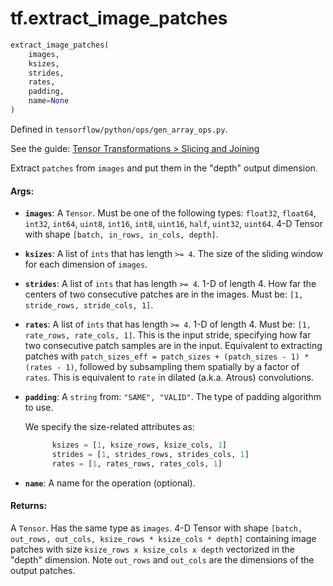 <div itemscope itemtype="http://developers.google.com/ReferenceObject">
<meta itemprop="name" content="tf.extract_image_patches" />
</div>

# tf.extract_image_patches

``` python
extract_image_patches(
    images,
    ksizes,
    strides,
    rates,
    padding,
    name=None
)
```



Defined in `tensorflow/python/ops/gen_array_ops.py`.

See the guide: [Tensor Transformations > Slicing and Joining](../../../api_guides/python/array_ops.md#Slicing_and_Joining)

Extract `patches` from `images` and put them in the "depth" output dimension.

#### Args:

* <b>`images`</b>: A `Tensor`. Must be one of the following types: `float32`, `float64`, `int32`, `int64`, `uint8`, `int16`, `int8`, `uint16`, `half`, `uint32`, `uint64`.
    4-D Tensor with shape `[batch, in_rows, in_cols, depth]`.
* <b>`ksizes`</b>: A list of `ints` that has length `>= 4`.
    The size of the sliding window for each dimension of `images`.
* <b>`strides`</b>: A list of `ints` that has length `>= 4`.
    1-D of length 4. How far the centers of two consecutive patches are in
    the images. Must be: `[1, stride_rows, stride_cols, 1]`.
* <b>`rates`</b>: A list of `ints` that has length `>= 4`.
    1-D of length 4. Must be: `[1, rate_rows, rate_cols, 1]`. This is the
    input stride, specifying how far two consecutive patch samples are in the
    input. Equivalent to extracting patches with
    `patch_sizes_eff = patch_sizes + (patch_sizes - 1) * (rates - 1)`, followed by
    subsampling them spatially by a factor of `rates`. This is equivalent to
    `rate` in dilated (a.k.a. Atrous) convolutions.
* <b>`padding`</b>: A `string` from: `"SAME", "VALID"`.
    The type of padding algorithm to use.

    We specify the size-related attributes as:

    ```python
          ksizes = [1, ksize_rows, ksize_cols, 1]
          strides = [1, strides_rows, strides_cols, 1]
          rates = [1, rates_rows, rates_cols, 1]
    ```
* <b>`name`</b>: A name for the operation (optional).


#### Returns:

A `Tensor`. Has the same type as `images`.
4-D Tensor with shape `[batch, out_rows, out_cols, ksize_rows *
ksize_cols * depth]` containing image patches with size
`ksize_rows x ksize_cols x depth` vectorized in the "depth" dimension. Note
`out_rows` and `out_cols` are the dimensions of the output patches.